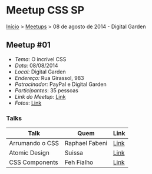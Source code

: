 Meetup CSS SP
======

[Início](../README.md) > [Meetups](../meetups.md) > 08 de agosto de 2014 - Digital Garden

## Meetup #01

* *Tema:* O incrível CSS
* *Data:* 08/08/2014
* *Local:* Digital Garden
* *Endereço:* Rua Girassol, 983
* *Patrocinador:* PayPal e Digital Garden
* *Participantes*: 35 pessoas
* *Link do Meetup:* [Link](http://www.meetup.com/CSS-Brasil/events/194761202/) 
* *Fotos*: [Link](https://www.flickr.com/photos/raphaelfabeni/sets/72157646288604252/)

### Talks

| Talk            | Quem           | Link                                                              |
| --------------- | -------------  | ----------------------------------------------------------------- |
| Arrumando o CSS | Raphael Fabeni | [Link](https://speakerdeck.com/raphaelfabeni/arrumando-o-css)     |
| Atomic Design   | Suissa         | [Link](http://www.slideshare.net/suissapg/atomic-design-37762390) |
| CSS Components  | Feh Fialho     | [Link](http://www.felipefialho.com/talk-css-components-14-08-08/) |

